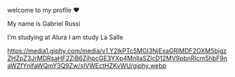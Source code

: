 welcome to my profile ❤️

My name is Gabriel Russi

I'm studying at Alura
I am study La Salle

https://media1.giphy.com/media/v1.Y2lkPTc5MGI3NjExaGRlMDF2OXM5bjgzZHZpZ3JrMDRsaHF2ZjB6ZjhpcGE3YXp4MnllaSZlcD12MV9pbnRlcm5hbF9naWZfYnlfaWQmY3Q9Zw/slVWEctHZKvWU/giphy.webp
